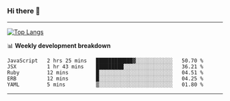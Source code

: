 ### Hi there 👋

-------
[![Top Langs](https://github-readme-stats.vercel.app/api/top-langs/?username=ashish-r)](https://github.com/anuraghazra/github-readme-stats)

📊 **Weekly development breakdown**
<!--START_SECTION:waka-->
```text
JavaScript   2 hrs 25 mins   ████████████▓░░░░░░░░░░░░   50.70 % 
JSX          1 hr 43 mins    █████████░░░░░░░░░░░░░░░░   36.21 % 
Ruby         12 mins         █░░░░░░░░░░░░░░░░░░░░░░░░   04.51 % 
ERB          12 mins         █░░░░░░░░░░░░░░░░░░░░░░░░   04.25 % 
YAML         5 mins          ▒░░░░░░░░░░░░░░░░░░░░░░░░   01.80 % 
```
<!--END_SECTION:waka-->
-------

<!--
**ashish-r/ashish-r** is a ✨ _special_ ✨ repository because its `README.md` (this file) appears on your GitHub profile.

Here are some ideas to get you started:

- 🔭 I’m currently working on ...
- 🌱 I’m currently learning ...
- 👯 I’m looking to collaborate on ...
- 🤔 I’m looking for help with ...
- 💬 Ask me about ...
- 📫 How to reach me: ...
- 😄 Pronouns: ...
- ⚡ Fun fact: ...
-->
